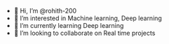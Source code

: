 - 👋 Hi, I’m @rohith-200
- 👀 I’m interested in Machine learning, Deep learning
- 🌱 I’m currently learning Deep learning
- 💞️ I’m looking to collaborate on Real time projects


<!---
rohith-200/rohith-200 is a ✨ special ✨ repository because its `README.md` (this file) appears on your GitHub profile.
You can click the Preview link to take a look at your changes.
--->
